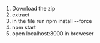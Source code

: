 1. Download the zip
2. extract
3. in the file run npm install --force
4. npm start
5. open localhost:3000 in broweser

